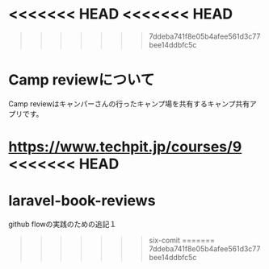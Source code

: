 <<<<<<< HEAD
<<<<<<< HEAD
=======
>>>>>>> 7ddeba741f8e05b4afee561d3c77bee14ddbfc5c
# Camp reviewについて

Camp reviewはキャンパーさんの行ったキャンプ場を共有するキャンプ共有アプリです。

https://www.techpit.jp/courses/9
<<<<<<< HEAD
=======
# laravel-book-reviews
github flowの実践のための追記１
>>>>>>> six-comit
=======
>>>>>>> 7ddeba741f8e05b4afee561d3c77bee14ddbfc5c
